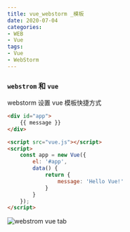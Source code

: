 ```yaml
---
title: vue_webstorm _模板
date: 2020-07-04
categories: 
- WEB
- Vue
tags:
- Vue
- WebStorm
---
```

### `webstrom` 和 `vue`

<!-- more -->

webstorm 设置 vue 模板快捷方式

```html
<div id="app">
    {{ message }}
</div>

<script src="vue.js"></script>
<script>
    const app = new Vue({
        el: '#app',
        data() {
            return {
                message: 'Hello Vue!'
            }
        }
    });
</script>
```

![webstrom vue tab](/img/vue/vue_tab.png "webstrom vue tab")

































